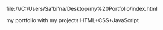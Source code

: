 
file:///C:/Users/Sa'bi'na/Desktop/my%20Portfolio/index.html









my portfolio with my projects HTML+CSS+JavaScript
